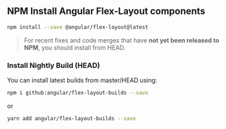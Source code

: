 ## NPM Install Angular Flex-Layout components  

```bash
npm install --save @angular/flex-layout@latest
```

> For recent fixes and code merges that have **not yet been released to NPM**, you should install from HEAD.

### Install Nightly Build (HEAD)

You can install latest builds from master/HEAD using:

```bash
npm i github:angular/flex-layout-builds --save
```

or 

```bash
yarn add angular/flex-layout-builds --save
```